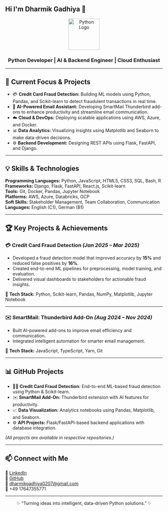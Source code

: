 ## Hi I'm Dharmik Gadhiya 👋

<!-- Profile Header -->
<p align="center">
  <img src="https://cdn-icons-png.flaticon.com/512/5968/5968350.png" width="100" alt="Python Logo">
</p>

<h3 align="center">Python Developer | AI & Backend Engineer | Cloud Enthusiast</h3>

---

## 🔭 Current Focus & Projects

- 💳 **Credit Card Fraud Detection:** Building ML models using Python, Pandas, and Scikit-learn to detect fraudulent transactions in real time.  
- 🧠 **AI-Powered Email Assistant:** Developing SmartMail Thunderbird add-ons to enhance productivity and streamline email communication.  
- ☁️ **Cloud & DevOps:** Deploying scalable applications using AWS, Azure, and Docker.  
- 📊 **Data Analytics:** Visualizing insights using Matplotlib and Seaborn to make data-driven decisions.  
- ⚙️ **Backend Development:** Designing REST APIs using Flask, FastAPI, and Django.  

---

## 💡 Skills & Technologies

**Programming Languages:** Python, JavaScript, HTML5, CSS3, SQL, Bash, R  
**Frameworks:** Django, Flask, FastAPI, React.js, Scikit-learn  
**Tools:** Git, Docker, Pandas, Jupyter Notebook  
**Platforms:** AWS, Azure, Databricks, GCP  
**Soft Skills:** Stakeholder Management, Team Collaboration, Communication  
**Languages:** English (C1), German (B1)

---

## 🏆 Key Projects & Achievements

### 💳 Credit Card Fraud Detection *(Jan 2025 – Mar 2025)*
- Developed a fraud detection model that improved accuracy by **15%** and reduced false positives by **16%**.  
- Created end-to-end ML pipelines for preprocessing, model training, and evaluation.  
- Delivered visual dashboards to stakeholders for actionable fraud insights.

🧰 **Tech Stack:** Python, Scikit-learn, Pandas, NumPy, Matplotlib, Jupyter Notebook  

---

### ✉️ SmartMail: Thunderbird Add-On *(Aug 2024 – Nov 2024)*
- Built AI-powered add-ons to improve email efficiency and communication.  
- Integrated intelligent automation for smarter email management.  

🧰 **Tech Stack:** JavaScript, TypeScript, Yarn, Git  

---

## 📊 GitHub Projects

- 🕵️‍♂️ **Credit Card Fraud Detection:** End-to-end ML-based fraud detection using Python & Scikit-learn.  
- ✉️ **SmartMail Add-On:** Thunderbird extension with AI features for productivity.  
- 📈 **Data Visualization:** Analytics notebooks using Pandas, Matplotlib, and Seaborn.  
- ⚙️ **API Projects:** Flask/FastAPI-based backend applications with database integration.  

*(All projects are available in respective repositories.)*

---

## 📫 Connect with Me

💼 [LinkedIn](#)  
🧠 [GitHub](#)  
📧 [dharmikgadhiya0207@gmail.com](mailto:dharmikgadhiya0207@gmail.com)  
📱 +49 17647355771  

---

<p align="center">✨ “Turning ideas into intelligent, data-driven Python solutions.” ✨</p>
